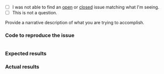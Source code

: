 - [ ] I was not able to find an [open](https://github.com/phly/phly-swoole-taskworker/issues?q=is%3Aopen) or [closed](https://github.com/phly/phly-swoole-taskworker/issues?q=is%3Aclosed) issue matching what I'm seeing.
 - [ ] This is not a question.

Provide a narrative description of what you are trying to accomplish.

### Code to reproduce the issue

<!-- Please provide the minimum code necessary to recreate the issue -->

```php
```

### Expected results

<!-- What do you think should have happened? -->

### Actual results

<!-- What did you actually observe? -->
